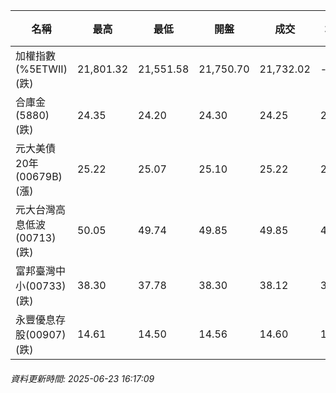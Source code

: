 | 名稱 | 最高 | 最低 | 開盤 | 成交 | 均價 | 成交金額(億) | 昨收 | 漲跌幅 | 漲跌 | 總量 | 昨量 | 振幅 |
| -------- | -------- | -------- | -------- |-------- | -------- | -------- |-------- |-------- |-------- | -------- | -------- |-------- |
|加權指數(%5ETWII) (跌)|21,801.32|21,551.58|21,750.70|21,732.02|-|3,081.04|22,045.74|1.42%|313.72|5,549,650|0|1.13%|
|合庫金(5880) (跌)|24.35|24.20|24.30|24.25|24.26|1.33|24.45|0.82%|0.20|5,488|10,882|0.61%|
|元大美債20年(00679B) (漲)|25.22|25.07|25.10|25.22|25.17|5.67|25.10|0.48%|0.12|22,530|21,896|0.60%|
|元大台灣高息低波(00713) (跌)|50.05|49.74|49.85|49.85|49.84|8.92|50.25|0.80%|0.40|17,899|21,353|0.62%|
|富邦臺灣中小(00733) (跌)|38.30|37.78|38.30|38.12|37.99|0.424|38.40|0.73%|0.28|1,115|788|1.35%|
|永豐優息存股(00907) (跌)|14.61|14.50|14.56|14.60|14.55|0.147|14.74|0.95%|0.14|1,013|1,120|0.75%|
###### 資料更新時間: 2025-06-23 16:17:09